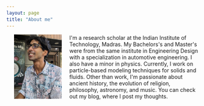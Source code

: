 ```yaml
---
layout: page
title: "About me"
---
```


  <img style="margin: 100 px 100 px 100 px 100 px; float: left;" src="pp3.jpg" width="125" hspace="20">
  
I'm a research scholar at the Indian Institute of Technology, Madras. My Bachelors's and Master's were from the same institute in Engineering Design with a specialization in automotive engineering. I also have a minor in physics. Currently, I work on particle-based modeling techniques for solids and fluids. Other than work, I'm passionate about ancient history, the evolution of religion, philosophy, astronomy, and music. You can check out my blog, where I post my thoughts.
